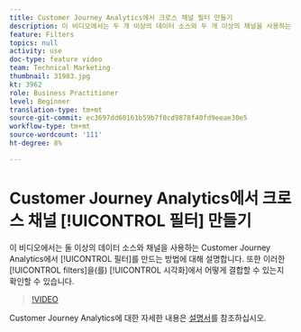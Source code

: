 ```yaml
---
title: Customer Journey Analytics에서 크로스 채널 필터 만들기
description: 이 비디오에서는 두 개 이상의 데이터 소스와 두 개 이상의 채널을 사용하는 Adobe Customer Journey Analytics에서 필터를 만드는 방법에 대해 설명합니다. 시각화에서 이러한 필터를 결합하는 방법도 확인할 수 있습니다.
feature: Filters
topics: null
activity: use
doc-type: feature video
team: Technical Marketing
thumbnail: 31983.jpg
kt: 3962
role: Business Practitioner
level: Beginner
translation-type: tm+mt
source-git-commit: ec3697dd60161b59b7f0cd9878f40fd9eeae30e5
workflow-type: tm+mt
source-wordcount: '111'
ht-degree: 8%

---
```



# Customer Journey Analytics에서 크로스 채널 [!UICONTROL 필터] 만들기

이 비디오에서는 둘 이상의 데이터 소스와 채널을 사용하는 Customer Journey Analytics에서 [!UICONTROL 필터]를 만드는 방법에 대해 설명합니다. 또한 이러한 [!UICONTROL filters]을(를) [!UICONTROL 시각화]에서 어떻게 결합할 수 있는지 확인할 수 있습니다.

>[!VIDEO](https://video.tv.adobe.com/v/31983/?quality=12)

Customer Journey Analytics에 대한 자세한 내용은 [설명서](https://docs.adobe.com/content/help/ko-KR/analytics-platform/using/cja-landing.html)를 참조하십시오.
